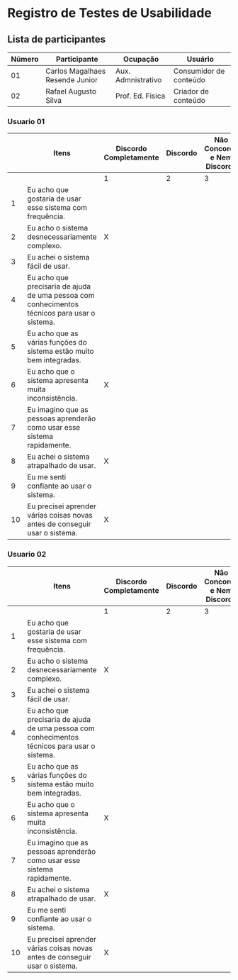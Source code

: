# Registro de Testes de Usabilidade

## Lista de participantes 

| Número  | Participante                               | Ocupação               |Usuário                 |
| ------- | ------------------------------------------ |------------------------|------------------------|
| 01      | Carlos Magalhaes Resende Junior            | Aux. Admnistrativo     | Consumidor de conteúdo    |
| 02      | Rafael Augusto Silva                   | Prof. Ed. Fisica       | Criador de conteúdo |


### Usuario 01


| | Itens                                                | Discordo Completamente | Discordo | Não Concordo e Nem Discordo | Concordo | Concordo Completamente |
|-| ---------------------------------------------------- | ---------- | ---- | --- | ----- | --------- |
||                                                          | 1          | 2    | 3   | 4     | 5         |
|1| Eu acho que gostaria de usar esse sistema com frequência.|           |      |     |       |X|
|2| Eu acho o sistema desnecessariamente complexo.           |X|      |     |       |           |
|3| Eu achei o sistema fácil de usar.                        |            |      |     |       | X |
|4| Eu acho que precisaria de ajuda de uma pessoa com conhecimentos técnicos para usar o sistema.| | | | | x |
|5| Eu acho que as várias funções do sistema estão muito bem integradas. | | | | X | |
|6| Eu acho que o sistema apresenta muita inconsistência. |X| | | | |
|7| Eu imagino que as pessoas aprenderão como usar esse sistema rapidamente. | | | | |X|
|8|Eu achei o sistema atrapalhado de usar. |X| | | | |
|9| Eu me senti confiante ao usar o sistema. | | | |X| |
|10| Eu precisei aprender várias coisas novas antes de conseguir usar o sistema. |X| | | | | 

### Usuario 02


| | Itens                                                | Discordo Completamente | Discordo | Não Concordo e Nem Discordo | Concordo | Concordo Completamente |
|-| ---------------------------------------------------- | ---------- | ---- | --- | ----- | --------- |
||                                                          | 1          | 2    | 3   | 4     | 5         |
|1| Eu acho que gostaria de usar esse sistema com frequência.|           |      |     |       |X|
|2| Eu acho o sistema desnecessariamente complexo.           |X|      |     |       |           |
|3| Eu achei o sistema fácil de usar.                        |            |      |     |       | X |
|4| Eu acho que precisaria de ajuda de uma pessoa com conhecimentos técnicos para usar o sistema.| | | | | x |
|5| Eu acho que as várias funções do sistema estão muito bem integradas. | | | | |X|
|6| Eu acho que o sistema apresenta muita inconsistência. |X| | | | |
|7| Eu imagino que as pessoas aprenderão como usar esse sistema rapidamente. | | | | |X|
|8|Eu achei o sistema atrapalhado de usar. |X| | | | |
|9| Eu me senti confiante ao usar o sistema. | | | | |X|
|10| Eu precisei aprender várias coisas novas antes de conseguir usar o sistema. |X| | | | | 
